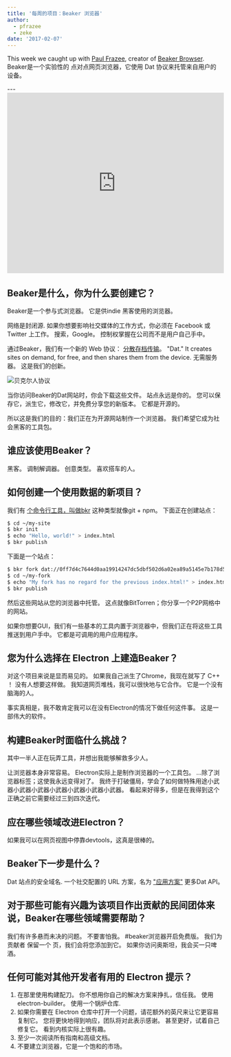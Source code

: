 ```yaml
---
title: '每周的项目：Beaker 浏览器'
author:
  - pfrazee
  - zeke
date: '2017-02-07'
---
```


This week we caught up with [Paul Frazee](http://pfrazee.github.io/), creator of [Beaker Browser](https://beakerbrowser.com/). Beaker是一个实验性的 点对点网页浏览器，它使用 Dat 协议来托管来自用户的 设备。

---<iframe width="100%" height="420" src="https://www.youtube.com/embed/Bem9nRpyPEs" frameborder="0" allowfullscreen mark="crwd-mark"></iframe>

## Beaker是什么，你为什么要创建它？

Beaker是一个参与式浏览器。 它是供indie 黑客使用的浏览器。

网络是封闭源. 如果你想要影响社交媒体的工作方式，你必须在 Facebook 或 Twitter 上工作。 搜索，Google。 控制权掌握在公司而不是用户自己手中。

通过Beaker，我们有一个新的 Web 协议： [分散存档传输](https://datprotocol.com)。 "Dat." It creates sites on demand, for free, and then shares them from the device. 无需服务器。 这是我们的创新。

![贝克尔人协议](https://cloud.githubusercontent.com/assets/2289/22560648/3defed5c-e92a-11e6-93f8-956cafafe3be.jpg)

当你访问Beaker的Dat网站时，你会下载这些文件。 站点永远是你的。 您可以保存它，派生它，修改它，并免费分享您的新版本。 它都是开源的。

所以这是我们的目的：我们正在为开源网站制作一个浏览器。 我们希望它成为社会黑客的工具包。

## 谁应该使用Beaker？

黑客。 调制解调器。 创意类型。 喜欢搭车的人。

## 如何创建一个使用数据的新项目？

我们有 [个命令行工具，叫做bkr](https://github.com/beakerbrowser/bkr) 这种类型就像git + npm。 下面正在创建站点：

```bash
$ cd ~/my-site
$ bkr init
$ echo "Hello, world!" > index.html
$ bkr publish
```

下面是一个站点：

```bash
$ bkr fork dat://0ff7d4c7644d0aa19914247dc5dbf502d6a02ea89a5145e7b178d57db00504cd/ ~/my-fork
$ cd ~/my-fork
$ echo "My fork has no regard for the previous index.html!" > index.html
$ bkr publish
```

然后这些网站从您的浏览器中托管。 这点就像BitTorren；你分享一个P2P网格中的网站。

如果你想要GUI，我们有一些基本的工具内置于浏览器中，但我们正在将这些工具推送到用户手中。 它都是可调用的用户应用程序。

## 您为什么选择在 Electron 上建造Beaker？

对这个项目来说是显而易见的。 如果我自己派生了Chrome，我现在就写了 C++ ！ 没有人想要这样做。 我知道网页堆栈，我可以很快地与它合作。 它是一个没有脑海的人。

事实真相是，我不敢肯定我可以在没有Electron的情况下做任何这件事。 这是一部伟大的软件。

## 构建Beaker时面临什么挑战？

其中一半人正在玩弄工具，并想出我能够解救多少人。

让浏览器本身非常容易。 Electron实际上是制作浏览器的一个工具包。 ...除了浏览器标签；这使我永远变得对了。 我终于打破僵局，学会了如何做特殊用途小武器小武器小武器小武器小武器小武器小武器。 看起来好得多，但是在我得到这个正确之前它需要经过三到四次迭代。

## 应在哪些领域改进Electron？

如果我可以在网页视图中停靠devtools，这真是很棒的。

## Beaker下一步是什么？

Dat 站点的安全域名. 一个社交配置的 URL 方案，名为 ["应用方案"](https://github.com/beakerbrowser/beaker/wiki/App-Scheme) 更多Dat API。

## 对于那些可能有兴趣为该项目作出贡献的民间团体来说，Beaker在哪些领域需要帮助？

我们有许多悬而未决的问题。 不要害怕我。 #beaker浏览器开启免费版。 我们为贡献者</a> 保留一个
页，我们会将您添加到它。 如果你访问奥斯坦，我会买一只啤酒。</p> 



## 任何可能对其他开发者有用的 Electron 提示？

1. 在那里使用构建配刀。 你不想用你自己的解决方案来挣扎，信任我。 使用 electron-builder。 使用一个锅炉仓库.
2. 如果你需要在 Electron 仓库中打开一个问题，请花额外的英尺来让它更容易复制它。 您将更快地得到响应，团队将对此表示感谢。 甚至更好，试着自己修复它。 看到内核实际上很有趣。
3. 至少一次阅读所有指南和高级文档。
4. 不要建立浏览器，它是一个饱和的市场。

